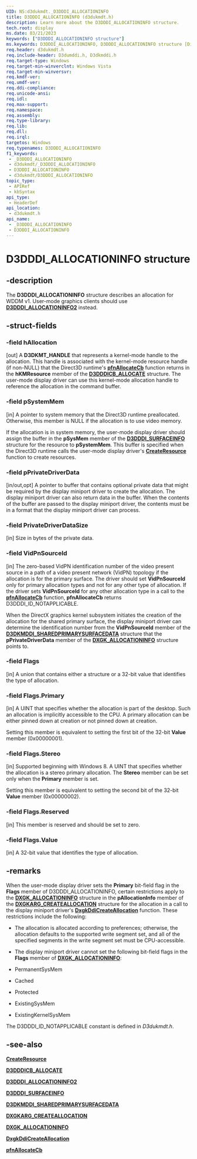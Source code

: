 ```yaml
---
UID: NS:d3dukmdt._D3DDDI_ALLOCATIONINFO
title: D3DDDI_ALLOCATIONINFO (d3dukmdt.h)
description: Learn more about the D3DDDI_ALLOCATIONINFO structure.
tech.root: display
ms.date: 03/21/2023
keywords: ["D3DDDI_ALLOCATIONINFO structure"]
ms.keywords: D3DDDI_ALLOCATIONINFO, D3DDDI_ALLOCATIONINFO structure [Display Devices], D3D_other_Structs_5125c057-c4b7-45fd-b7d9-9ebcfce4fff7.xml, _D3DDDI_ALLOCATIONINFO, d3dukmdt/D3DDDI_ALLOCATIONINFO, display.d3dddi_allocationinfo
req.header: d3dukmdt.h
req.include-header: D3dumddi.h, D3dkmddi.h
req.target-type: Windows
req.target-min-winverclnt: Windows Vista
req.target-min-winversvr: 
req.kmdf-ver: 
req.umdf-ver: 
req.ddi-compliance: 
req.unicode-ansi: 
req.idl: 
req.max-support: 
req.namespace: 
req.assembly: 
req.type-library: 
req.lib: 
req.dll: 
req.irql: 
targetos: Windows
req.typenames: D3DDDI_ALLOCATIONINFO
f1_keywords:
 - _D3DDDI_ALLOCATIONINFO
 - d3dukmdt/_D3DDDI_ALLOCATIONINFO
 - D3DDDI_ALLOCATIONINFO
 - d3dukmdt/D3DDDI_ALLOCATIONINFO
topic_type:
 - APIRef
 - kbSyntax
api_type:
 - HeaderDef
api_location:
 - d3dukmdt.h
api_name:
 - _D3DDDI_ALLOCATIONINFO
 - D3DDDI_ALLOCATIONINFO
---
```


# D3DDDI_ALLOCATIONINFO structure

## -description

The **D3DDDI_ALLOCATIONINFO** structure describes an allocation for WDDM v1. User-mode graphics clients should use [**D3DDDI_ALLOCATIONINFO2**](d3dukmdt\ns-d3dukmdt-_d3dddi_allocationinfo2.md) instead.

## -struct-fields

### -field hAllocation

[out] A **D3DKMT_HANDLE** that represents a kernel-mode handle to the allocation. This handle is associated with the kernel-mode resource handle (if non-NULL) that the Direct3D runtime's [**pfnAllocateCb**](../d3dumddi/nc-d3dumddi-pfnd3dddi_allocatecb.md) function returns in the **hKMResource** member of the [**D3DDDICB_ALLOCATE**](../d3dumddi/ns-d3dumddi-_d3dddicb_allocate.md) structure. The user-mode display driver can use this kernel-mode allocation handle to reference the allocation in the command buffer.

### -field pSystemMem

[in] A pointer to system memory that the Direct3D runtime preallocated. Otherwise, this member is NULL if the allocation is to use video memory.

If the allocation is in system memory, the user-mode display driver should assign the buffer in the **pSysMem** member of the [**D3DDDI_SURFACEINFO**](../d3dukmdt/ns-d3dukmdt-_d3dddi_surfaceinfo.md) structure for the resource to **pSystemMem**. This buffer is specified when the Direct3D runtime calls the user-mode display driver's [**CreateResource**](../d3dumddi/nc-d3dumddi-pfnd3dddi_createresource.md) function to create resources.

### -field pPrivateDriverData

[in/out,opt] A pointer to buffer that contains optional private data that might be required by the display miniport driver to create the allocation. The display miniport driver can also return data in the buffer. When the contents of the buffer are passed to the display miniport driver, the contents must be in a format that the display miniport driver can process.

### -field PrivateDriverDataSize

[in] Size in bytes of the private data.

### -field VidPnSourceId

[in] The zero-based VidPN identification number of the video present source in a path of a video present network (VidPN) topology if the allocation is for the primary surface. The driver should set **VidPnSourceId** only for primary allocation types and not for any other type of allocation. If the driver sets **VidPnSourceId** for any other allocation type in a call to the [**pfnAllocateCb**](../d3dumddi/nc-d3dumddi-pfnd3dddi_allocatecb.md) function, **pfnAllocateCb** returns D3DDDI_ID_NOTAPPLICABLE.

When the DirectX graphics kernel subsystem initiates the creation of the allocation for the shared primary surface, the display miniport driver can determine the identification number from the **VidPnSourceId** member of the [**D3DKMDDI_SHAREDPRIMARYSURFACEDATA**](../d3dkmdt/ns-d3dkmdt-_d3dkmdt_sharedprimarysurfacedata.md) structure that the **pPrivateDriverData** member of the [**DXGK_ALLOCATIONINFO**](../d3dkmddi/ns-d3dkmddi-_dxgk_allocationinfo.md) structure points to.

### -field Flags

[in] A union that contains either a structure or a 32-bit value that identifies the type of allocation.

### -field Flags.Primary

[in] A UINT that specifies whether the allocation is part of the desktop. Such an allocation is implicitly accessible to the CPU. A primary allocation can be either pinned down at creation or not pinned down at creation.

Setting this member is equivalent to setting the first bit of the 32-bit **Value** member (0x00000001).

### -field Flags.Stereo

[in] Supported beginning with Windows 8. A UINT that specifies whether the allocation is a stereo primary allocation. The **Stereo** member can be set only when the **Primary** member is set.

Setting this member is equivalent to setting the second bit of the 32-bit **Value** member (0x00000002).

### -field Flags.Reserved

[in] This member is reserved and should be set to zero.

### -field Flags.Value

[in] A 32-bit value that identifies the type of allocation.

## -remarks

When the user-mode display driver sets the **Primary** bit-field flag in the **Flags** member of D3DDDI_ALLOCATIONINFO, certain restrictions apply to the [**DXGK_ALLOCATIONINFO**](../d3dkmddi/ns-d3dkmddi-_dxgk_allocationinfo.md) structure in the **pAllocationInfo** member of the [**DXGKARG_CREATEALLOCATION**](../d3dkmddi/ns-d3dkmddi-_dxgkarg_createallocation.md) structure for the allocation in a call to the display miniport driver's [**DxgkDdiCreateAllocation**](../d3dkmddi/nc-d3dkmddi-dxgkddi_createallocation.md) function. These restrictions include the following:

* The allocation is allocated according to preferences; otherwise, the allocation defaults to the supported write segment set, and all of the specified segments in the write segment set must be CPU-accessible.

* The display miniport driver cannot set the following bit-field flags in the **Flags** member of [**DXGK_ALLOCATIONINFO**](../d3dkmddi/ns-d3dkmddi-_dxgk_allocationinfo.md):

* PermanentSysMem
* Cached
* Protected
* ExistingSysMem
* ExistingKernelSysMem

The D3DDDI_ID_NOTAPPLICABLE constant is defined in *D3dukmdt.h*.

## -see-also

[**CreateResource**](../d3dumddi/nc-d3dumddi-pfnd3dddi_createresource.md)

[**D3DDDICB_ALLOCATE**](../d3dumddi/ns-d3dumddi-_d3dddicb_allocate.md)

[**D3DDDI_ALLOCATIONINFO2**](d3dukmdt\ns-d3dukmdt-_d3dddi_allocationinfo2.md)

[**D3DDDI_SURFACEINFO**](../d3dukmdt/ns-d3dukmdt-_d3dddi_surfaceinfo.md)

[**D3DKMDDI_SHAREDPRIMARYSURFACEDATA**](../d3dkmdt/ns-d3dkmdt-_d3dkmdt_sharedprimarysurfacedata.md)

[**DXGKARG_CREATEALLOCATION**](../d3dkmddi/ns-d3dkmddi-_dxgkarg_createallocation.md)

[**DXGK_ALLOCATIONINFO**](../d3dkmddi/ns-d3dkmddi-_dxgk_allocationinfo.md)

[**DxgkDdiCreateAllocation**](../d3dkmddi/nc-d3dkmddi-dxgkddi_createallocation.md)

[**pfnAllocateCb**](../d3dumddi/nc-d3dumddi-pfnd3dddi_allocatecb.md)
